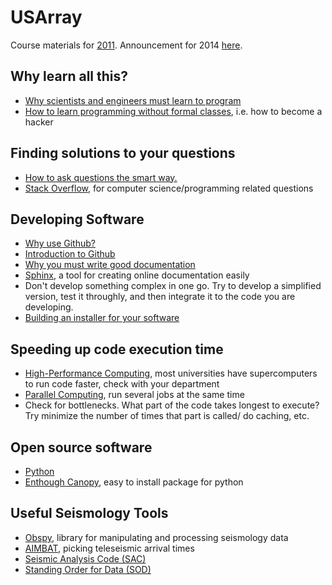 USArray
=======

Course materials for [2011](http://www.iris.edu/hq/es_course/content/2011.html). Announcement for 2014 [here](http://www.iris.edu/hq/short-courses/course/iris_earthscope_usarray_data_processing_and_analysis_short_course_2014).

Why learn all this?
-------------------
* [Why scientists and engineers must learn to program](http://cacm.acm.org/blogs/blog-cacm/166115-why-scientists-and-engineers-must-learn-programming/fulltext)
* [How to learn programming without formal classes](http://www.catb.org/~esr/faqs/hacker-howto.html), i.e. how to become a hacker

Finding solutions to your questions
-----------------------------------

* [How to ask questions the smart way.](http://catb.org/~esr/faqs/smart-questions.html)
* [Stack Overflow](http://stackoverflow.com/), for computer science/programming related questions

Developing Software
-------------------
* [Why use Github?](http://techcrunch.com/2012/07/14/what-exactly-is-github-anyway/)
* [Introduction to Github](https://github.com/pysmo/aimbat-docs/wiki/Introduction-to-Github)
* [Why you must write good documentation](http://lukeplant.me.uk/blog/posts/docs-or-it-doesnt-exist/)
* [Sphinx](http://sphinx-doc.org/), a tool for creating online documentation easily
* Don't develop something complex in one go. Try to develop a simplified version, test it throughly, and then integrate it to the code you are developing. 
* [Building an installer for your software](http://stackoverflow.com/questions/8680132/creating-nice-dmg-installer-for-mac-os-x)

Speeding up code execution time
-------------------------------
* [High-Performance Computing](http://www.it.northwestern.edu/research/services/quest.html), most universities have supercomputers to run code faster, check with your department
* [Parallel Computing](https://computing.llnl.gov/tutorials/parallel_comp/), run several jobs at the same time
* Check for bottlenecks. What part of the code takes longest to execute? Try minimize the number of times that part is called/ do caching, etc. 

Open source software
--------------------
* [Python](https://www.python.org/)
* [Enthough Canopy](https://store.enthought.com/downloads/), easy to install package for python

Useful Seismology Tools
-----------------------
* [Obspy](http://aimbat.readthedocs.org/en/latest/), library for manipulating and processing seismology data
* [AIMBAT](http://aimbat.readthedocs.org/en/latest/), picking teleseismic arrival times
* [Seismic Analysis Code (SAC)](http://www.iris.edu/files/sac-manual/manual.html)
* [Standing Order for Data (SOD)](http://www.seis.sc.edu/sod/)


